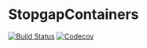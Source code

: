 # StopgapContainers

[![Build Status](https://travis-ci.com/bcbi/StopgapContainers.jl.svg?branch=master)](https://travis-ci.com/bcbi/StopgapContainers.jl)
[![Codecov](https://codecov.io/gh/bcbi/StopgapContainers.jl/branch/master/graph/badge.svg)](https://codecov.io/gh/bcbi/StopgapContainers.jl)
